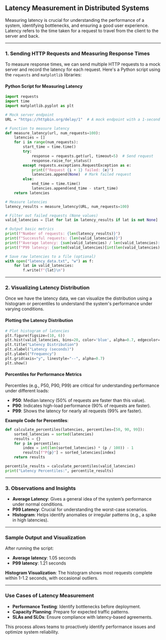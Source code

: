 ## **Latency Measurement in Distributed Systems**

Measuring latency is crucial for understanding the performance of a system, identifying bottlenecks, and ensuring a good user experience. Latency refers to the time taken for a request to travel from the client to the server and back.

----------

### **1. Sending HTTP Requests and Measuring Response Times**

To measure response times, we can send multiple HTTP requests to a mock server and record the latency for each request. Here's a Python script using the `requests` and `matplotlib` libraries:

#### **Python Script for Measuring Latency**

```python
import requests
import time
import matplotlib.pyplot as plt

# Mock server endpoint
URL = "https://httpbin.org/delay/1"  # A mock endpoint with a 1-second delay

# Function to measure latency
def measure_latency(url, num_requests=100):
    latencies = []
    for i in range(num_requests):
        start_time = time.time()
        try:
            response = requests.get(url, timeout=5)  # Send request
            response.raise_for_status()
        except requests.exceptions.RequestException as e:
            print(f"Request {i + 1} failed: {e}")
            latencies.append(None)  # Mark failed request
        else:
            end_time = time.time()
            latencies.append(end_time - start_time)
    return latencies

# Measure latencies
latency_results = measure_latency(URL, num_requests=100)

# Filter out failed requests (None values)
valid_latencies = [lat for lat in latency_results if lat is not None]

# Output basic metrics
print(f"Number of requests: {len(latency_results)}")
print(f"Successful requests: {len(valid_latencies)}")
print(f"Average latency: {sum(valid_latencies) / len(valid_latencies):.3f} seconds")
print(f"P99 latency: {sorted(valid_latencies)[int(len(valid_latencies) * 0.99) - 1]:.3f} seconds")

# Save raw latencies to a file (optional)
with open("latency_data.txt", "w") as f:
    for lat in valid_latencies:
        f.write(f"{lat}\n")
```

----------

### **2. Visualizing Latency Distribution**

Once we have the latency data, we can visualize the distribution using a histogram or percentiles to understand the system's performance under varying conditions.

#### **Plotting the Latency Distribution**

```python
# Plot histogram of latencies
plt.figure(figsize=(10, 6))
plt.hist(valid_latencies, bins=20, color='blue', alpha=0.7, edgecolor='black')
plt.title("Latency Distribution")
plt.xlabel("Latency (seconds)")
plt.ylabel("Frequency")
plt.grid(axis="y", linestyle="--", alpha=0.7)
plt.show()
```

#### **Percentiles for Performance Metrics**

Percentiles (e.g., P50, P90, P99) are critical for understanding performance under different loads:

-   **P50**: Median latency (50% of requests are faster than this value).
-   **P90**: Indicates high-load performance (90% of requests are faster).
-   **P99**: Shows the latency for nearly all requests (99% are faster).

**Example Code for Percentiles**:

```python
def calculate_percentiles(latencies, percentiles=[50, 90, 99]):
    sorted_latencies = sorted(latencies)
    results = {}
    for p in percentiles:
        index = int(len(sorted_latencies) * (p / 100)) - 1
        results[f"P{p}"] = sorted_latencies[index]
    return results

percentile_results = calculate_percentiles(valid_latencies)
print("Latency Percentiles:", percentile_results)
```

----------

### **3. Observations and Insights**

-   **Average Latency**: Gives a general idea of the system’s performance under normal conditions.
-   **P99 Latency**: Crucial for understanding the worst-case scenarios.
-   **Histogram**: Helps identify anomalies or irregular patterns (e.g., a spike in high latencies).

----------

### **Sample Output and Visualization**

After running the script:

-   **Average latency**: 1.05 seconds
-   **P99 latency**: 1.21 seconds

**Histogram Visualization**: The histogram shows most requests complete within 1-1.2 seconds, with occasional outliers.

----------

### **Use Cases of Latency Measurement**

-   **Performance Testing**: Identify bottlenecks before deployment.
-   **Capacity Planning**: Prepare for expected traffic patterns.
-   **SLAs and SLOs**: Ensure compliance with latency-based agreements.

This process allows teams to proactively identify performance issues and optimize system reliability.